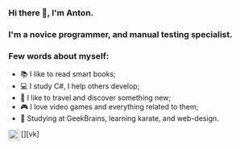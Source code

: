 ### Hi there 👋, I'm Anton.

### I'm a novice programmer, and manual testing specialist.

### Few words about myself:


* 📚 I like to read smart books; 
* 💻 I study C#, I help others develop; 
* 🌄 I like to travel and discover something new; 
* 🎮 I love video games and everything related to them;
* 👘 Studying at GeekBrains, learning karate, and web-design.


[<img align="left" alt="almightyholton | VK" width="22px" src="https://cdn.jsdelivr.net/npm/simple-icons@v3/icons/vk.svg" />][vk]
